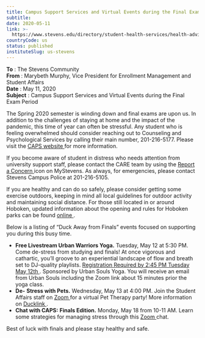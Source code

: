 ```yaml
---
title: Campus Support Services and Virtual Events during the Final Exam Period
subtitle: 
date: 2020-05-11
link: >-
  https://www.stevens.edu/directory/student-health-services/health-advisory-update/coronavirus-2019-covid-19-information
countryCode: us
status: published
instituteSlug: us-stevens
---
```

**To** : The Stevens Community   
**From** : Marybeth Murphy, Vice President for Enrollment Management and Student Affairs   
**Date** : May 11, 2020   
**Subject** : Campus Support Services and Virtual Events during the Final Exam Period

The Spring 2020 semester is winding down and final exams are upon us. In addition to the challenges of staying at home and the impact of the pandemic, this time of year can often be stressful. Any student who is feeling overwhelmed should consider reaching out to Counseling and Psychological Services by calling their main number, 201-216-5177. Please visit the  [ CAPS website ](http://www.stevens.edu/CAPS "http://www.stevens.edu/CAPS")  for more information.

If you become aware of student in distress who needs attention from university support staff, please contact the CARE team by using the  [ Report a Concern ](https://nam02.safelinks.protection.outlook.com/?url=https%3A%2F%2Fstevens-advocate.symplicity.com%2Fpublic_report%2Findex.php%2Fpid042133%3F&data=02%7C01%7Cmhofman1%40stevens.edu%7C571649229e45403b226008d7f5cda0a5%7C8d1a69ec03b54345ae21dad112f5fb4f%7C0%7C0%7C637248135848176391&sdata=XCczrJUFAYpNU5vBptPQ7e9AjT9DanxnaI5F3vRuYUg%3D&reserved=0)  icon on MyStevens. As always, for emergencies, please contact Stevens Campus Police at 201-216-5105.

If you are healthy and can do so safely, please consider getting some exercise outdoors, keeping in mind all local guidelines for outdoor activity and maintaining social distance. For those still located in or around Hoboken, updated information about the opening and rules for Hoboken parks can be found [ online ](https://nam02.safelinks.protection.outlook.com/?url=https%3A%2F%2Fwww.hobokennj.gov%2Fnews%2Fhoboken-to-move-forward-with-gradual-re-opening-of-select-city-parks&data=02%7C01%7Cmhofman1%40stevens.edu%7C571649229e45403b226008d7f5cda0a5%7C8d1a69ec03b54345ae21dad112f5fb4f%7C0%7C0%7C637248135848186386&sdata=gByX4WZ%2BiHeDdyjO%2FUzl4HM65wkqT77HjRKVOheQm%2Fk%3D&reserved=0) .

Below is a listing of “Duck Away from Finals” events focused on supporting you during this busy time.

  * **Free Livestream Urban Warriors Yoga.** Tuesday, May 12 at 5:30 PM. Come de-stress from studying and finals! At once vigorous and cathartic, you’ll groove to an experiential landscape of flow and breath set to DJ-quality playlists. [ Registration Required by 2:45 PM Tuesday May 12th ](https://nam02.safelinks.protection.outlook.com/?url=https%3A%2F%2Fstevens.campuslabs.com%2Fengage%2Fevent%2F5710559&data=02%7C01%7Cmhofman1%40stevens.edu%7C571649229e45403b226008d7f5cda0a5%7C8d1a69ec03b54345ae21dad112f5fb4f%7C0%7C0%7C637248135848186386&sdata=JLkOLF6MwwEQOD9Zg9xMxxiAfJX8tTY14qp07mKf8QY%3D&reserved=0) . Sponsored by Urban Souls Yoga. You will receive an email from Urban Souls including the Zoom link about 15 minutes prior the yoga class.
  * **De-** **Stress with Pets.** Wednesday, May 13 at 4:00 PM. Join the Student Affairs staff on [ Zoom ](https://nam02.safelinks.protection.outlook.com/?url=https%3A%2F%2Fstevens.zoom.us%2Fj%2F91499747217&data=02%7C01%7Cmhofman1%40stevens.edu%7C571649229e45403b226008d7f5cda0a5%7C8d1a69ec03b54345ae21dad112f5fb4f%7C0%7C0%7C637248135848196379&sdata=N0Kq04Vft2ZA6zqbhhrOdNqG2VKbKSCoz1zbGq5pBbg%3D&reserved=0) for a virtual Pet Therapy party! More information on [ Ducklink ](https://nam02.safelinks.protection.outlook.com/?url=https%3A%2F%2Fstevens.campuslabs.com%2Fengage%2Fevent%2F5711723&data=02%7C01%7Cmhofman1%40stevens.edu%7C571649229e45403b226008d7f5cda0a5%7C8d1a69ec03b54345ae21dad112f5fb4f%7C0%7C0%7C637248135848196379&sdata=yyX6qVADD%2F636iPBWgHvwbAFRhewiwKFIa31ah2JnpY%3D&reserved=0) . 
  * **Chat with CAPS:** **Finals Edition.** Monday, May 18 from 10-11 AM. Learn some strategies for managing stress through this [ Zoom ](https://nam02.safelinks.protection.outlook.com/?url=https%3A%2F%2Fstevens.zoom%2Fus%2Fj%2F469739261&data=02%7C01%7Cmhofman1%40stevens.edu%7C571649229e45403b226008d7f5cda0a5%7C8d1a69ec03b54345ae21dad112f5fb4f%7C0%7C0%7C637248135848196379&sdata=hRYsGXhWcO7duHujLvzFCI9xjYl0isK%2FSfrNBbj1WOw%3D&reserved=0) chat. 



Best of luck with finals and please stay healthy and safe.
